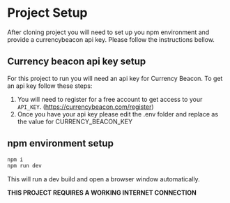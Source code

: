 # Project Setup
After cloning project you will need to set up you npm environment and provide a currencybeacon api key. Please follow the instructions bellow.

## Currency beacon api key setup
For this project to run you will need an api key for Currency Beacon. To get an api key follow these steps:
1. You will need to register for a free account to get access to your `API_KEY`. (https://currencybeacon.com/register)
2. Once you have your api key please edit the .env folder and replace <api key goes here> as the value for CURRENCY_BEACON_KEY

## npm environment setup
```bash
npm i
npm run dev
```
This will run a dev build and open a browser window automatically. 

**THIS PROJECT REQUIRES A WORKING INTERNET CONNECTION**
